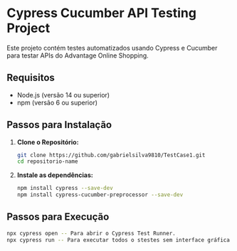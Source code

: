 # Cypress Cucumber API Testing Project

Este projeto contém testes automatizados usando Cypress e Cucumber para testar APIs do Advantage Online Shopping.

## Requisitos

- Node.js (versão 14 ou superior)
- npm (versão 6 ou superior)

## Passos para Instalação

1. **Clone o Repositório:**

   ```sh
   git clone https://github.com/gabrielsilva9810/TestCase1.git
   cd repositorio-name

2. **Instale as dependências:**

   ```sh
   npm install cypress --save-dev
   npm install cypress-cucumber-preprocessor --save-dev


## Passos para Execução

   ```sh
   npx cypress open -- Para abrir o Cypress Test Runner.
   npx cypress run -- Para executar todos o stestes sem interface gráfica.

